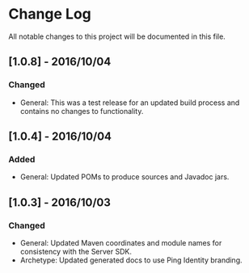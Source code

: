 # Change Log
All notable changes to this project will be documented in this file.

## [1.0.8] - 2016/10/04
### Changed
- General: This was a test release for an updated build process and contains no changes to functionality.

## [1.0.4] - 2016/10/04
### Added
- General: Updated POMs to produce sources and Javadoc jars.

## [1.0.3] - 2016/10/03
### Changed
- General: Updated Maven coordinates and module names for consistency with the Server SDK.
- Archetype: Updated generated docs to use Ping Identity branding.